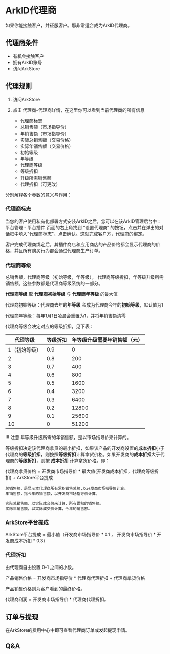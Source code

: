 # ArkID代理商

如果你能接触客户，并征服客户。那非常适合成为ArkID代理商。

## 代理商条件

* 有机会接触客户
* 拥有ArkID账号
* 访问ArkStore

## 代理规则

1. 访问ArkStore
2. 点击 代理商-代理商详情，在这里你可以看到当前代理商的所有信息

    * 代理商标志
    * 总销售额（市场指导价）
    * 年销售额（市场指导价）
    * 实际总销售额（交易价格）
    * 实际年销售额（交易价格）
    * 初始等级
    * 年等级
    * 代理商等级
    * 等级折扣
    * 升级所需销售额
    * 代理折扣（可更改）

分别解释各个参数的意义与作用：

### 代理商标志

当您的客户使用私有化部署方式安装ArkID之后，您可以在该ArkID管理后台中：平台管理 - 平台插件 页面的右上角找到 “设置代理商” 的按钮，点击并在弹出的对话框中填入"代理商标志"，点击确认。这就完成客户方，代理商的绑定。

客户完成代理商绑定后，其插件商店和应用商店的产品价格都会显示代理商的价格，并且所有购买行为都会通过代理商生产订单。

### 代理商等级

总销售额，代理商等级（初始等级，年等级）， 代理商等级折扣，年等级升级所需销售额。这些参数都是代理商等级系统的一部分。

**代理商等级** 取 **代理商初始等级** 与 **代理商年等级** 的最大值

代理商初始等级：代理商去年的**年等级** 会成为代理商今年的**初始等级**，默认值为1

代理商年等级：每年1月1日凌晨会重置为1，并将年销售额清零

代理商等级会决定对应的等级折扣，见下表：

| 代理等级 | 等级折扣 | **年等级**升级需要年销售额（元） |
|--------|---------|----------|
| 1（初始等级）| 0.9 |  0       |
| 2 | 0.8 | 200 |
| 3 | 0.7 | 400 |
| 4 | 0.6 | 800 |
| 5 | 0.5 | 1600 |
| 6 | 0.4 | 3200 |
| 7 | 0.3 | 6400 |
| 8 | 0.2 | 12800 |
| 9 | 0.1 | 25600 |
| 10 | 0 | 51200 |

!!! 注意
    年等级升级所需的年销售额，是以市场指导价来计算的。

等级折扣决定该代理商拿货的最小折扣，如果该产品的开发商设置的**成本折扣**小于代理商的**等级折扣**，则按照**等级折扣**计算拿货价格，如果开发商的**成本折扣**大于代理商的**等级折扣**，则按 **成本折扣** 计算拿货价格。即：

代理商拿货价格 = 开发商市场指导价 * 最大值(开发商成本折扣，代理商等级折扣) + ArkStore平台提成
```
总销售额，是显示本代理商所有累积销售总额,以开发商市场指导价计算。
年销售额，指今年的销售额，以开发商市场指导价计算。

实际总销售额，以实际成交价来计算，所有累积的销售额。
实际年销售额，以实际成交价计算，今年的销售额。
```
### ArkStore平台提成

ArkStore平台提成 = 最小值（开发商市场指导价 * 0.1 ， 开发商市场指导价 * 开发商成本折扣 * 0.3）

### 代理折扣

由代理商自由设置 0-1 之间的小数。

产品销售价格 = 开发商市场指导价 * 代理商代理折扣 + 代理商拿货价格

产品销售价格则为客户看到的最终价格。

代理商利润 = 开发商市场指导价 * 代理商代理折扣。

## 订单与提现

在ArkStore的费用中心中即可查看代理商订单或发起提现申请。

## Q&A
